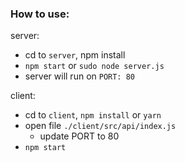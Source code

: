 ### How to use:

server:

- cd to `server`, npm install
- `npm start` or `sudo node server.js`
- server will run on `PORT: 80`

client:

- cd to `client`, `npm install` or `yarn`
- open file `./client/src/api/index.js`
  - update PORT to 80
- `npm start`
